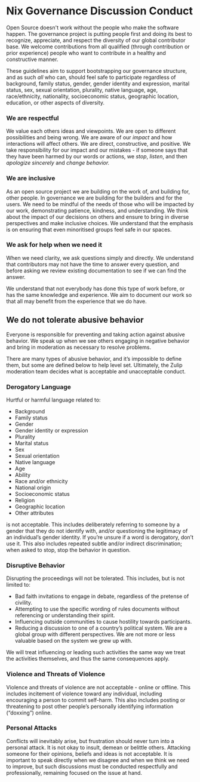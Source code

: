 # Nix Governance Discussion Conduct

Open Source doesn't work without the people who make the software happen. The governance project is putting people first and doing its best to recognize, appreciate, and respect the diversity of our global contributor base. We welcome contributions from all qualified (through contribution or prior experience) people who want to contribute in a healthy and constructive manner.

These guidelines aim to support bootstrapping our governance structure, and as such *all* who can, should feel safe to participate regardless of background, family status, gender, gender identity and expression, marital status, sex, sexual orientation, plurality, native language, age, race/ethnicity, nationality, socioeconomic status, geographic location, education, or other aspects of diversity.

### We are respectful

We value each others ideas and viewpoints. We are open to different possibilities and being wrong. We are aware of our *impact* and how interactions will affect others. We are direct, constructive, and positive. We take responsibility for our impact and our mistakes - if someone says that they have been harmed by our words or actions, we *stop*, *listen*, and then *apologize sincerely* and *change behavior.*

### We are inclusive

As an open source project we are building on the work of, and building for, other people. In governance we are building for the builders and for the users. We need to be mindful of the needs of those who will be impacted by our work, demonstrating patience, kindness, and understanding. We think about the impact of our decisions on others and ensure to bring in diverse perspectives and make inclusive choices. We understand that the emphasis is on ensuring that even minoritised groups feel safe in our spaces.

### We ask for help when we need it

When we need clarity, we ask questions simply and directly. We understand that contributors may not have the time to answer every question, and before asking we review existing documentation to see if we can find the answer.

We understand that not everybody has done this type of work before, or has the same knowledge and experience. We aim to document our work so that all may benefit from the experience that we do have.

## We do not tolerate abusive behavior

Everyone is responsible for preventing and taking action against abusive behavior. We speak up when we see others engaging in negative behavior and bring in moderation as necessary to resolve problems.

There are many types of abusive behavior, and it’s impossible to define them, but some are defined below to help level set. Ultimately, the Zulip moderation team decides what is acceptable and unacceptable conduct.

### Derogatory Language

Hurtful or harmful language related to:

- Background
- Family status
- Gender
- Gender identity or expression
- Plurality
- Marital status
- Sex
- Sexual orientation
- Native language
- Age
- Ability
- Race and/or ethnicity
- National origin
- Socioeconomic status
- Religion
- Geographic location
- Other attributes

is not acceptable. This includes deliberately referring to someone by a gender that they do not identify with, and/or questioning the legitimacy of an individual’s gender identity. If you’re unsure if a word is derogatory, don’t use it. This also includes repeated subtle and/or indirect discrimination; when asked to stop, stop the behavior in question.

### Disruptive Behavior

Disrupting the proceedings will not be tolerated. This includes, but is not limited to:

- Bad faith invitations to engage in debate, regardless of the pretense of civility.
- Attempting to use the specific wording of rules documents without referencing or understanding their spirit.
- Influencing outside communities to cause hostility towards participants.
- Reducing a discussion to one of a country’s political system. We are a global group with different perspectives. We are not more or less valuable based on the system we grew up with.

We will treat influencing or leading such activities the same way we treat the activities themselves, and thus the same consequences apply.

### Violence and Threats of Violence

Violence and threats of violence are not acceptable - online or offline. This includes incitement of violence toward any individual, including encouraging a person to commit self-harm. This also includes posting or threatening to post other people’s personally identifying information (“doxxing”) online.

### Personal Attacks

Conflicts will inevitably arise, but frustration should never turn into a personal attack. It is not okay to insult, demean or belittle others. Attacking someone for their opinions, beliefs and ideas is not 
acceptable. It is important to speak directly when we disagree and when we think we need to improve, but such discussions must be conducted respectfully and professionally, remaining focused on the issue at hand.
